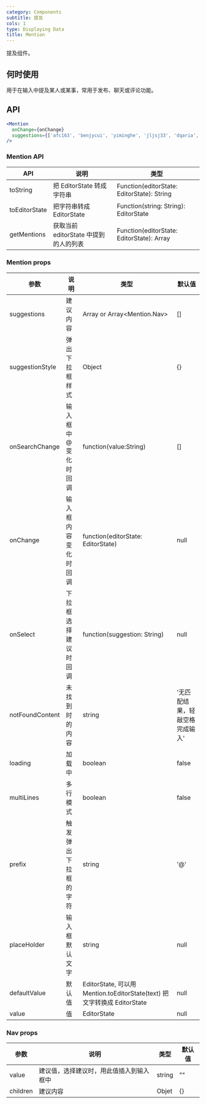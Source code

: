 ```yaml
---
category: Components
subtitle: 提及
cols: 1
type: Displaying Data
title: Mention
---
```


提及组件。

## 何时使用

用于在输入中提及某人或某事，常用于发布、聊天或评论功能。

## API

```jsx
<Mention
  onChange={onChange}
  suggestions={['afc163', 'benjycui', 'yiminghe', 'jljsj33', 'dqaria', 'RaoHai']}
/>
```

### Mention API

| API     | 说明           | 类型     |
|----------|---------------|----------|
| toString    | 把 EditorState 转成字符串 | Function(editorState: EditorState): String |
| toEditorState    | 把字符串转成 EditorState | Function(string: String): EditorState |
| getMentions    | 获取当前 editorState 中提到的人的列表 | Function(editorState: EditorState): Array<String> |

### Mention props

| 参数     | 说明           | 类型     | 默认值       |
|----------|---------------|----------|--------------|
| suggestions    | 建议内容 | Array<string> or Array<Mention.Nav> | [] |
| suggestionStyle | 弹出下拉框样式 | Object | {} |
| onSearchChange | 输入框中 @ 变化时回调 | function(value:String) | [] |
| onChange | 输入框内容变化时回调 | function(editorState: EditorState) | null |
| onSelect | 下拉框选择建议时回调 | function(suggestion: String) | null |
| notFoundContent| 未找到时的内容 | string | '无匹配结果，轻敲空格完成输入' |
| loading | 加载中 | boolean | false |
| multiLines | 多行模式 | boolean | false |
| prefix | 触发弹出下拉框的字符 | string | '@' |
| placeHolder | 输入框默认文字 | string | null |
| defaultValue | 默认值 | EditorState, 可以用 Mention.toEditorState(text) 把文字转换成 EditorState | null |
| value | 值 | EditorState | null |

### Nav props

| 参数     | 说明           | 类型     | 默认值       |
|----------|---------------|----------|--------------|
| value    | 建议值，选择建议时，用此值插入到输入框中 | string | "" |
| children | 建议内容 | Objet | {} |
